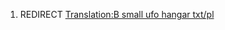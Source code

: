 1.  REDIRECT [Translation:B small ufo hangar
    txt/pl](Translation:B_small_ufo_hangar_txt/pl "wikilink")